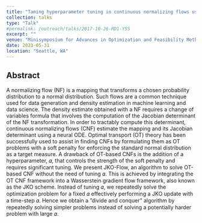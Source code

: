 ```yaml
---
title: "Taming hyperparameter tuning in continuous normalizing flows using the JKO scheme (Invited)"
collection: talks
type: "Talk"
#permalink: /outreach/talks/2017-10-26-RD1-YSS
excerpt: ""
venue: "Minisymposium for Advances in Optimization and Feasibility Methods for and with Machine Learning, SIAM-Optimization"
date: 2023-05-31
location: "Seattle, WA"
---
```

## Abstract

A normalizing flow (NF) is a mapping that transforms a chosen probability distribution to a normal distribution. Such flows are a common technique used for data generation and density estimation in machine learning and data science. The density estimate obtained with a NF requires a change of variables formula that involves the computation of the Jacobian determinant of the NF transformation. In order to tractably compute this determinant, continuous normalizing flows (CNF) estimate the mapping and its Jacobian determinant using a neural ODE. Optimal transport (OT) theory has been successfully used to assist in finding CNFs by formulating them as OT problems with a soft penalty for enforcing the standard normal distribution as a target measure. A drawback of OT-based CNFs is the addition of a hyperparameter, 𝛼, that controls the strength of the soft penalty and requires significant tuning. We present JKO-Flow, an algorithm to solve OT-based CNF without the need of tuning 𝛼. This is achieved by integrating the OT CNF framework into a Wasserstein gradient flow framework, also known as the JKO scheme. Instead of tuning 𝛼, we repeatedly solve the optimization problem for a fixed 𝛼 effectively performing a JKO update with a time-step 𝛼. Hence we obtain a ”divide and conquer” algorithm by repeatedly solving simpler problems instead of solving a potentially harder problem with large 𝛼.
